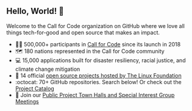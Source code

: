 ## Hello, World! :wave:

Welcome to the Call for Code organization on GitHub where we love all things tech-for-good and open source that makes an impact.

* :woman_technologist: 500,000+ participants in [Call for Code](https://developer.ibm.com/callforcode/) since its launch in 2018
* :world_map: 180 nations represented in the Call for Code community
* :computer: 15,000 applications built for disaster resiliency, racial justice, and climate change mitigation
* :rocket: 14 official [open source projects hosted by The Linux Foundation](https://www.linuxfoundation.org/projects/call-for-code/)
* :octocat: 70+ GitHub repositories. Search below! Or check out the [Project Catalog](https://github.com/Call-for-Code/Project-Catalog)
* :calendar: Join our [Public Project Town Halls and Special Interest Group Meetings](https://calendar.google.com/calendar/u/0?cid=NG4waHU0b2psZnVmdTRzN2M1anNjazc3cnNAZ3JvdXAuY2FsZW5kYXIuZ29vZ2xlLmNvbQ)
